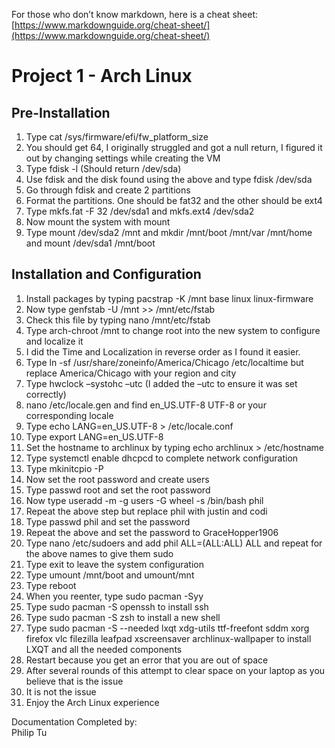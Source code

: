 For those who don’t know markdown, here is a cheat sheet: [https://www.markdownguide.org/cheat-sheet/](https://www.markdownguide.org/cheat-sheet/)

# 

# Project 1 \- Arch Linux

## **Pre-Installation**

1. Type cat /sys/firmware/efi/fw\_platform\_size  
2. You should get 64, I originally struggled and got a null return, I figured it out by changing settings while creating the VM  
3. Type fdisk \-l (Should return /dev/sda)  
4. Use fdisk and the disk found using the above and type fdisk /dev/sda  
5. Go through fdisk and create 2 partitions  
6. Format the partitions. One should be fat32 and the other should be ext4  
7. Type mkfs.fat \-F 32 /dev/sda1 and mkfs.ext4 /dev/sda2  
8. Now mount the system with mount  
9. Type mount /dev/sda2 /mnt and mkdir /mnt/boot /mnt/var /mnt/home and mount /dev/sda1 /mnt/boot

## **Installation and Configuration**

1. Install packages by typing pacstrap \-K /mnt base linux linux-firmware  
2. Now type genfstab \-U /mnt \>\> /mnt/etc/fstab  
3. Check this file by typing nano /mnt/etc/fstab  
4. Type arch-chroot /mnt to change root into the new system to configure and localize it  
5. I did the Time and Localization in reverse order as I found it easier.  
6. Type ln \-sf /usr/share/zoneinfo/America/Chicago /etc/localtime but replace America/Chicago with your region and city  
7. Type hwclock –systohc –utc (I added the –utc to ensure it was set correctly)  
8.  nano /etc/locale.gen and find en\_US.UTF-8 UTF-8 or your corresponding locale  
9. Type echo LANG=en\_US.UTF-8 \> /etc/locale.conf  
10. Type export LANG=en\_US.UTF-8  
11. Set the hostname to archlinux by typing echo archlinux \> /etc/hostname  
12. Type systemctl enable dhcpcd to complete network configuration  
13. Type mkinitcpio \-P  
14. Now set the root password and create users  
15. Type passwd root and set the root password  
16. Now type useradd \-m \-g users \-G wheel \-s /bin/bash phil  
17. Repeat the above step but replace phil with justin and codi  
18. Type passwd phil and set the password  
19. Repeat the above and set the password to GraceHopper1906  
20. Type nano /etc/sudoers and add phil ALL=(ALL:ALL) ALL and repeat for the above names to give them sudo  
21. Type exit to leave the system configuration  
22. Type umount /mnt/boot and umount/mnt  
23. Type reboot  
24. When you reenter, type sudo pacman \-Syy  
25. Type sudo pacman \-S openssh to install ssh  
26. Type sudo pacman \-S zsh to install a new shell  
27. Type sudo pacman \-S \--needed lxqt xdg-utils ttf-freefont sddm xorg firefox vlc filezilla leafpad xscreensaver archlinux-wallpaper to install LXQT and all the needed components  
28. Restart because you get an error that you are out of space  
29. After several rounds of this attempt to clear space on your laptop as you believe that is the issue  
30. It is not the issue  
31. Enjoy the Arch Linux experience

Documentation Completed by:   
Philip Tu  
